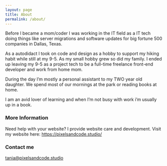 ```yaml
---
layout: page
title: About
permalink: /about/
---
```


Before I became a mom/coder I was working in the IT field as a IT tech doing things like server migrations and software updates for big fortune 500 companies in Dallas, Texas.  

As a autodidact I took on code and design as a hobby to support my hiking habit while still at my 9-5. As my small hobby grew so did my family. I ended up leaving my 9-5 as a project tech to be a full-time freelance front-end developer and work from home mom. 

During the day I’m mostly a personal assistant to my TWO year old daughter. We spend most of our mornings at the park or reading books at home. 

I am an avid lover of learning and when I’m not busy with work i’m usually up in a book.


### More Information

Need help with your website? I provide website care and development.
Visit my website here: https://pixelsandcode.studio/
### Contact me

[tania@pixelsandcode.studio](mailto:tania@pixelsandcode.studio)
